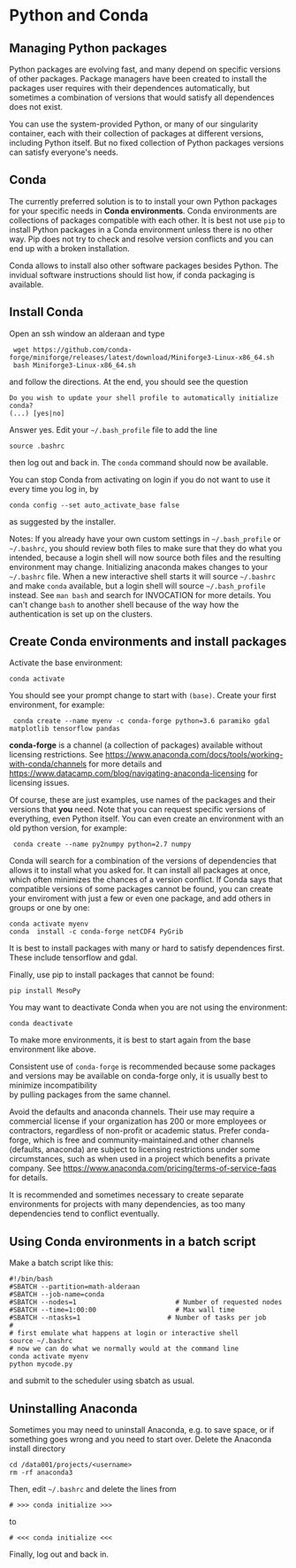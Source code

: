 # Python and Conda

## Managing Python packages
Python packages are evolving fast, and many depend on specific versions of other packages. Package managers have been created to 
install the packages user requires with their dependences automatically, but sometimes a combination of versions that would 
satisfy all dependences does not exist. 

You can use the system-provided Python, or many of our singularity container, each with their collection
of packages at different versions, including Python itself. But no fixed collection of Python packages versions can satisfy everyone's needs.

## Conda

The currently preferred solution is to to install your own Python packages for your specific needs in **Conda environments**. 
Conda environments are collections of packages compatible with each other. 
It is best not use `pip` to install Python packages in a Conda environment unless there is no other way. 
Pip does not try to check and resolve version conflicts and you can end up with a broken installation. 

Conda allows to install also other software packages besides Python. The invidual software instructions should list how, if conda packaging is available.

## Install Conda

Open an ssh window an alderaan and type 

     wget https://github.com/conda-forge/miniforge/releases/latest/download/Miniforge3-Linux-x86_64.sh
     bash Miniforge3-Linux-x86_64.sh

and follow the directions. At the end, you should see the question
    
    Do you wish to update your shell profile to automatically initialize conda? 
    (...) [yes|no]
    
Answer yes.  Edit your `~/.bash_profile` file to add the line  

    source .bashrc
    
then log out and back in. The `conda` command should now be available.
 
You can stop Conda from activating on login if you do not want to use it every time you log in, by

    conda config --set auto_activate_base false

as suggested by the installer. 

Notes: If you already have your own custom settings
in `~/.bash_profile` or `~/.bashrc`, you should review both files to make sure that they do what you intended, 
because a login shell will now source both files and the resulting environment may change. 
Initializing anaconda makes changes to your `~/.bashrc` file. 
When a new interactive shell starts it will source `~/.bashrc` and make `conda` available, 
but a login shell will source `~/.bash_profile` instead. See
`man bash` and search for INVOCATION for more details. 
You can't change `bash` to another shell because of the way how the authentication is set up on the clusters.

## Create Conda environments and install packages

Activate the base environment:
    
    conda activate
    
You should see your prompt change to start with `(base)`. Create your first environment, for example:
    
     conda create --name myenv -c conda-forge python=3.6 paramiko gdal matplotlib tensorflow pandas

**conda-forge** is a channel (a collection of packages) available without licensing restrictions. See https://www.anaconda.com/docs/tools/working-with-conda/channels for more details and https://www.datacamp.com/blog/navigating-anaconda-licensing for licensing issues.

Of course, these are just examples,  use names of the packages and their versions that **you** need. Note that you can request specific versions of everything, even Python itself.
You can even create an environment with an old python version, for example:

     conda create --name py2numpy python=2.7 numpy

Conda will search for a combination of the versions of dependencies that allows it
to install what you asked for. It can install all packages at once, which often minimizes the chances of a version conflict. 
If Conda says that compatible versions of some packages cannot be found, you can create your enviroment with just a few or even one package, and add others in groups or one by one:

    conda activate myenv
    conda  install -c conda-forge netCDF4 PyGrib

It is best to install packages with many or hard to satisfy dependences first. These include tensorflow and gdal.
    
Finally, use pip to install packages that cannot be found:

    pip install MesoPy

You may want to deactivate Conda when you are not using the environment:

    conda deactivate
    
To make more environments, it is best to start again from the base environment like above.

Consistent use of `conda-forge` is recommended because some packages and versions may be available on conda-forge only, it is usually best to minimize incompatibility  
by pulling packages from the same channel.

Avoid the defaults and anaconda channels. Their use may require a commercial license if your organization has 200 or more employees or contractors, regardless of non-profit or academic status. Prefer conda-forge, which is free and community-maintained.and other channels (defaults, anaconda) are subject to licensing restrictions under some circumstances, such as when used in
a project which benefits a private company. See https://www.anaconda.com/pricing/terms-of-service-faqs for details.

It is recommended and sometimes necessary to create separate environments for projects with many dependencies, as too many dependencies tend to conflict eventually.
    
## Using Conda environments in a batch script

Make a batch script like this:

    #!/bin/bash
    #SBATCH --partition=math-alderaan
    #SBATCH --job-name=conda
    #SBATCH --nodes=1                         # Number of requested nodes
    #SBATCH --time=1:00:00                    # Max wall time
    #SBATCH --ntasks=1                      # Number of tasks per job
    #
    # first emulate what happens at login or interactive shell
    source ~/.bashrc
    # now we can do what we normally would at the command line
    conda activate myenv
    python mycode.py
    
and submit to the scheduler using sbatch as usual.

## Uninstalling Anaconda

Sometimes you may need to uninstall Anaconda, e.g. to save space, or if something goes wrong and you need to start over.
Delete the Anaconda install directory

    cd /data001/projects/<username>
    rm -rf anaconda3
    
Then, edit `~/.bashrc` and delete the lines from

    # >>> conda initialize >>>
    
to 

    # <<< conda initialize <<<

 Finally, log out and back in.

    
    
